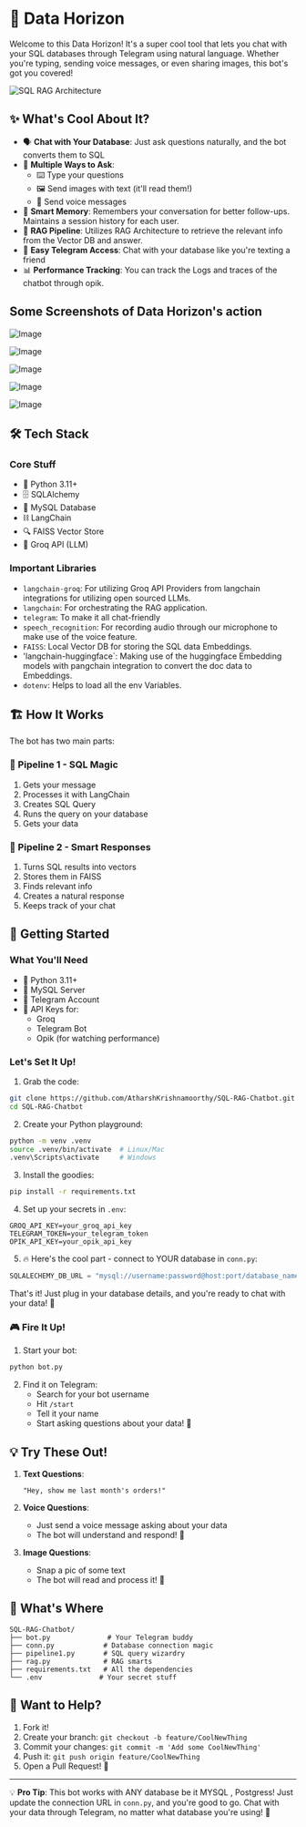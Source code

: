 # 🤖 Data Horizon

Welcome to this Data Horizon! It's a super cool tool that lets you chat with your SQL databases through Telegram using natural language. Whether you're typing, sending voice messages, or even sharing images, this bot's got you covered! 

![SQL RAG Architecture](https://github.com/AtharshKrishnamoorthy/SQL-RAG-Chatbot/blob/main/SQL%20RAG%20Architecture%20Final.png)

## ✨ What's Cool About It?

- 🗣️ **Chat with Your Database**: Just ask questions naturally, and the bot converts them to SQL
- 📱 **Multiple Ways to Ask**:
  - ⌨️ Type your questions
  - 🖼️ Send images with text (it'll read them!)
  - 🎤 Send voice messages
- 🧠 **Smart Memory**: Remembers your conversation for better follow-ups. Maintains  a session history for each user.
- 🎯 **RAG Pipeline**: Utilizes RAG Architecture to retrieve the relevant info from the Vector DB and answer.
- 📱 **Easy Telegram Access**: Chat with your database like you're texting a friend
- 📊 **Performance Tracking**: You can track the Logs and traces of the chatbot through opik.

## Some Screenshots of Data Horizon's action 

![Image](https://github.com/user-attachments/assets/05439806-cd0e-4d8a-93c7-31b5e689764c)

![Image](https://github.com/user-attachments/assets/13db5d74-ca2b-49aa-b07d-a59a52c180e7)

![Image](https://github.com/user-attachments/assets/1e064504-14ba-41da-b0be-7d73f198a073)

![Image](https://github.com/user-attachments/assets/cf6c00c4-b470-41d5-bed6-3e1235ae453c)

![Image](https://github.com/user-attachments/assets/0ca3157f-50e8-48cb-b6ba-40a04b26ef23)


## 🛠️ Tech Stack

### Core Stuff
- 🐍 Python 3.11+
- 🗄️ SQLAlchemy
- 🎲 MySQL Database
- ⛓️ LangChain
- 🔍 FAISS Vector Store
- 🧠 Groq API (LLM)

### Important Libraries
- `langchain-groq`: For utilizing Groq API Providers from langchain integrations for utilizing open sourced LLMs.
- `langchain`: For orchestrating the RAG application. 
- `telegram`: To make it all chat-friendly
- `speech_recognition`: For recording audio through our microphone to make use of the voice feature. 
- `FAISS`: Local Vector DB for storing the SQL data Embeddings.
- 'langchain-huggingface`: Making use of the huggingface Embedding models with pangchain integration to convert the doc data to Embeddings. 
- `dotenv`: Helps to load all the env Variables. 

## 🏗️ How It Works

The bot has two main parts:

### 🎯 Pipeline 1 - SQL Magic
1. Gets your message
2. Processes it with LangChain
3. Creates SQL Query
4. Runs the query on your database
5. Gets your data

### 🎨 Pipeline 2 - Smart Responses
1. Turns SQL results into vectors
2. Stores them in FAISS
3. Finds relevant info
4. Creates a natural response
5. Keeps track of your chat

## 🚀 Getting Started

### What You'll Need
- 🐍 Python 3.11+
- 🎲 MySQL Server
- 📱 Telegram Account
- 🔑 API Keys for:
  - Groq
  - Telegram Bot
  - Opik (for watching performance)

### Let's Set It Up!

1. Grab the code:
```bash
git clone https://github.com/AtharshKrishnamoorthy/SQL-RAG-Chatbot.git
cd SQL-RAG-Chatbot
```

2. Create your Python playground:
```bash
python -m venv .venv
source .venv/bin/activate  # Linux/Mac
.venv\Scripts\activate     # Windows
```

3. Install the goodies:
```bash
pip install -r requirements.txt
```

4. Set up your secrets in `.env`:
```env
GROQ_API_KEY=your_groq_api_key
TELEGRAM_TOKEN=your_telegram_token
OPIK_API_KEY=your_opik_api_key
```

5. 🔥 Here's the cool part - connect to YOUR database in `conn.py`:
```python
SQLALECHEMY_DB_URL = "mysql://username:password@host:port/database_name"
```

That's it! Just plug in your database details, and you're ready to chat with your data! 🎉

### 🎮 Fire It Up!

1. Start your bot:
```bash
python bot.py
```

2. Find it on Telegram:
   - Search for your bot username
   - Hit `/start`
   - Tell it your name
   - Start asking questions about your data! 🚀

## 💡 Try These Out!

1. **Text Questions**:
   ```
   "Hey, show me last month's orders!"
   ```

2. **Voice Questions**:
   - Just send a voice message asking about your data
   - The bot will understand and respond! 🎤

3. **Image Questions**:
   - Snap a pic of some text
   - The bot will read and process it! 📸

## 📁 What's Where

```
SQL-RAG-Chatbot/
├── bot.py              # Your Telegram buddy
├── conn.py            # Database connection magic
├── pipeline1.py       # SQL query wizardry
├── rag.py             # RAG smarts
├── requirements.txt   # All the dependencies
└── .env              # Your secret stuff
```

## 🤝 Want to Help?

1. Fork it!
2. Create your branch: `git checkout -b feature/CoolNewThing`
3. Commit your changes: `git commit -m 'Add some CoolNewThing'`
4. Push it: `git push origin feature/CoolNewThing`
5. Open a Pull Request! 🎉

---

💡 **Pro Tip**: This bot works with ANY  database be it MYSQL , Postgress! Just update the connection URL in `conn.py`, and you're good to go. Chat with your data through Telegram, no matter what database you're using! 🚀
